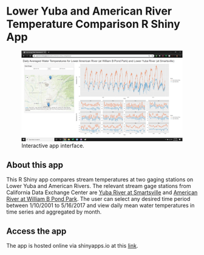 # Lower Yuba and American River Temperature Comparison R Shiny App

<figure>
  <img src="https://github.com/julianaspector/YubaAmericanTempShinyApp/blob/master/Images/app_preview.png">
  <figcaption>Interactive app interface.</figcaption>
</figure>

## About this app
This R Shiny app compares stream temperatures at two gaging stations on Lower Yuba and American Rivers. The relevant stream gage stations from California Data Exchange Center are [Yuba River at Smartsville](http://cdec.water.ca.gov/dynamicapp/staMeta?station_id=YRS) and [American River at William B Pond Park](http://cdec.water.ca.gov/dynamicapp/staMeta?station_id=AWP). The user can select any desired time period between 1/10/2001 to 5/16/2017 and view daily mean water temperatures in time series and aggregated by month.

## Access the app
The app is hosted online via shinyapps.io at this [link](https://jjspector.shinyapps.io/yuba_american_temp_comparison/).

